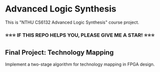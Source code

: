 # Advanced Logic Synthesis
This is "NTHU CS6132 Advanced Logic Synthesis" course project.

<h3>⭐⭐⭐ IF THIS REPO HELPS YOU, PLEASE GIVE ME A STAR! ⭐⭐⭐</h3>

## Final Project: Technology Mapping
Implement a two-stage algorithm for technology mapping in FPGA design.
